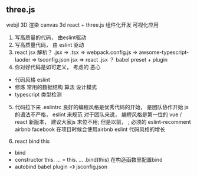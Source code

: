 ## three.js 
  webjl 3D 渲染 canvas  3d
  react + three.js  组件化开发 可视化应用

1. 写高质量的代码， 由eslint驱动
2. 写高质量代码， 由 eslint 驱动
3. react   jsx 解析？  .jsx => .tsx => webpack.config.js  => awsome-typescript-laoder => tsconfig.json  jsx  => react 
  .jsx ？ 
  babel   preset + plugin 
4. 你对好代码是如可定义， 考虑的 恶心
  - 代码风格 eslint 
  - 修炼
    常用的数据结构
    算法
    设计模式
  - typescript 类型检测 
5. 代码拉下来  .eslintrc
  良好的编程风格是优秀代码的开始， 是团队协作开始
  js 的语法不严格， eslint 来规范 
  对于团队来说， 编程风格是第一位的
  vue / react 新版本， 建议大家js 末位不用;
  但是以前， ; 必须的 eslint-recomment  airbnb facebook 
  在项目时候会使用airbnb 
  eslint 代码风格的增长

6. react bind this
  - bind
  - constructor this. ... = this. ... .bind(this) 在构造函数里配置bind
  - autobind babel plugin  =》 jsconfig.json
